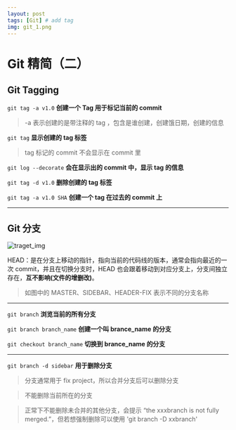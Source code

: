 ```yaml
---
layout: post
tags: [Git] # add tag
img: git_1.png
---
```


# Git 精简（二）

## Git Tagging

`git tag -a v1.0` **创建一个 Tag 用于标记当前的 commit**

> -a 表示创建的是带注释的 tag ，包含是谁创建，创建饿日期，创建的信息

`git tag` **显示创建的 tag 标签**

> tag 标记的 commit 不会显示在 commit 里

`git log --decorate` **会在显示出的 commit 中，显示 tag 的信息**

`git tag -d v1.0` **删除创建的 tag 标签**

`git tag -a v1.0 SHA` **创建一个 tag 在过去的 commit 上**

---

## Git 分支

![traget_img]({{site.baseurl}}/assets/img/15091769730484.jpg)

HEAD：是在分支上移动的指针，指向当前的代码线的版本，通常会指向最近的一次 commit，并且在切换分支时，HEAD 也会跟着移动到对应分支上，分支间独立存在，**互不影响(文件的增删改)**。

> 如图中的 MASTER、SIDEBAR、HEADER-FIX 表示不同的分支名称


---

`git branch` **浏览当前的所有分支**

`git branch branch_name` **创建一个叫 brance_name 的分支**

`git checkout branch_name` **切换到 brance_name 的分支**

---

`git branch -d sidebar` **用于删除分支**

> 分支通常用于 fix project，所以合并分支后可以删除分支

> 不能删除当前所在的分支

> 正常下不能删除未合并的其他分支，会提示 “the xxxbranch  is not fully merged.”，但若想强制删除可以使用 'git branch -D  xxbranch'

